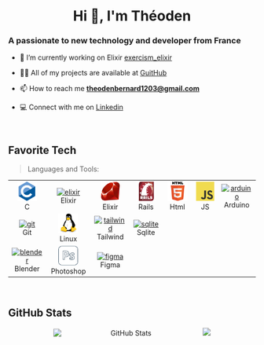 <h1 align="center" id="Theoden-bernard-title">Hi 👋, I'm Théoden</h1>
<h3 align="left">A passionate to new technology and developer from France</h3>

- 🔭 I’m currently working on Elixir [exercism_elixir](https://github.com/Theoden-bernard/exercism_elixir)

- 👨‍💻 All of my projects are available at [GuitHub](https://github.com/Theoden-bernard)

- 📫 How to reach me **theodenbernard1203@gmail.com**

- 💻 Connect with me on [Linkedin](https://www.linkedin.com/in/théoden-bernard-186b63335/)

<br>

<h2 align="left" id="Theoden-bernard-title">Favorite Tech</h2>

> Languages and Tools:

<table>
  
  <tr>
    <p align="left">
      <td align="center" width="96">
        <a href="https://www.cprogramming.com/" target="_blank" rel="noreferrer"> 
          <img src="https://raw.githubusercontent.com/devicons/devicon/master/icons/c/c-original.svg" alt="c" width="40" height="40"/> 
        </a>
        <br>C
      </td>
      <td align="center" width="96">
        <a href="https://elixir-lang.org" target="_blank" rel="noreferrer"> 
          <img src="https://www.vectorlogo.zone/logos/elixir-lang/elixir-lang-icon.svg" alt="elixir" width="40" height="40"/> 
        </a> 
        <br>Elixir
      </td>
      <td align="center" width="96">
        <a href="https://www.ruby-lang.org/en/" target="_blank" rel="noreferrer"> 
          <img src="https://raw.githubusercontent.com/devicons/devicon/master/icons/ruby/ruby-original.svg" alt="ruby" width="40" height="40"/>
        </a>
        <br>Elixir
      </td>
      <td align="center" width="96">
        <a href="https://rubyonrails.org" target="_blank" rel="noreferrer"> 
          <img src="https://raw.githubusercontent.com/devicons/devicon/master/icons/rails/rails-original-wordmark.svg" alt="rails" width="40" height="40"/> 
        </a>
        <br>Rails
      </td>
      <td align="center" width="96">
        <a href="https://www.w3.org/html/" target="_blank" rel="noreferrer"> 
          <img src="https://raw.githubusercontent.com/devicons/devicon/master/icons/html5/html5-original-wordmark.svg" alt="html5" width="40" height="40"/> 
        </a> 
        <br>Html
      </td>
      <td align="center" width="96">
        <a href="https://developer.mozilla.org/en-US/docs/Web/JavaScript" target="_blank" rel="noreferrer"> 
          <img src="https://raw.githubusercontent.com/devicons/devicon/master/icons/javascript/javascript-original.svg" alt="javascript" width="40" height="40"/> 
        </a>
        <br>JS
      </td>
      <td align="center" width="96">
        <a href="https://www.arduino.cc/" target="_blank" rel="noreferrer"> 
          <img src="https://cdn.worldvectorlogo.com/logos/arduino-1.svg" alt="arduino" width="40" height="40"/>
        </a> 
        <br>Arduino
      </td>
      <!--<a href="https://developer.apple.com/swift/" target="_blank" rel="noreferrer">
        <img src="https://raw.githubusercontent.com/devicons/devicon/master/icons/swift/swift-original.svg" alt="swift" width="40" height="40"/>
      </a>---->
    </p>
  </tr>
  
  <tr>
    <p align="left">
      <td align="center" width="96">
        <a href="https://git-scm.com/" target="_blank" rel="noreferrer"> 
          <img src="https://www.vectorlogo.zone/logos/git-scm/git-scm-icon.svg" alt="git" width="40" height="40"/> 
        </a> 
        <br>Git
      </td>
      <td align="center" width="96">
        <a href="https://www.linux.org/" target="_blank" rel="noreferrer"> 
          <img src="https://raw.githubusercontent.com/devicons/devicon/master/icons/linux/linux-original.svg" alt="linux" width="40" height="40"/> 
        </a>
        <br>Linux
      </td>
      <td align="center" width="96">
        <a href="https://tailwindcss.com/" target="_blank" rel="noreferrer"> 
            <img src="https://www.vectorlogo.zone/logos/tailwindcss/tailwindcss-icon.svg" alt="tailwind" width="40" height="40"/>
        </a>
        <br>Tailwind
      </td>
      <td align="center" width="96">
        <a href="https://www.sqlite.org/" target="_blank" rel="noreferrer"> 
          <img src="https://www.vectorlogo.zone/logos/sqlite/sqlite-icon.svg" alt="sqlite" width="40" height="40"/>
        </a>
        <br>Sqlite
      </td>
    </p>
  </tr>
  
  <tr>
    <p align="left">
      <td align="center" width="96">
        <a href="https://www.blender.org/" target="_blank" rel="noreferrer"> 
          <img src="https://download.blender.org/branding/community/blender_community_badge_white.svg" alt="blender" width="40" height="40"/> 
        </a> 
        <br>Blender
      </td>
      <td align="center" width="96">
        <a href="https://www.photoshop.com/en" target="_blank" rel="noreferrer"> 
          <img src="https://raw.githubusercontent.com/devicons/devicon/master/icons/photoshop/photoshop-line.svg" alt="photoshop" width="40" height="40"/> 
        </a>
        <br>Photoshop
      </td>
      <td align="center" width="96">
        <a href="https://www.figma.com/" target="_blank" rel="noreferrer"> 
          <img src="https://www.vectorlogo.zone/logos/figma/figma-icon.svg" alt="figma" width="40" height="40"/> 
        </a>
        <br>Figma
      </td>
    </p>
  </tr>
  
</table>

<br>
  <h2 id="Theoden-bernard-title">GitHub Stats</h2>

<div align="center" >
  <img src="https://github-readme-stats.vercel.app/api?username=Theoden-bernard&count_private=true&hide_border=true&show_icons=true&include_all_commits=true&bg_color=0d1117&title_color=FFFFFF&text_color=9f9f9f&icon_color=FFFFFF" style="width: 45%; min-width: 300px;" alt="GitHub Stats"/>
    <img src="https://github-readme-stats.vercel.app/api/top-langs/?username=Theoden-bernard&layout=compact&count_private=true&hide_border=true&show_icons=true&include_all_commits=true&bg_color=0d1117&title_color=FFFFFF&text_color=9f9f9f&icon_color=FFFFFF"/> 
  </div>
</div>

